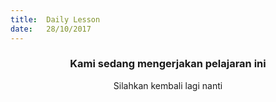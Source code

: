 ```yaml
---
title:  Daily Lesson
date:   28/10/2017
---
```


### <center>Kami sedang mengerjakan pelajaran ini</center>
<center>Silahkan kembali lagi nanti</center>
